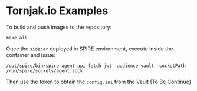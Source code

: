 # Tornjak.io Examples

To build and push images to the repository:
```console
make all
```

Once the `sidecar` deployed in SPIRE environment, execute inside the container
and issue:

```console
/opt/spire/bin/spire-agent api fetch jwt -audience vault -socketPath /run/spire/sockets/agent.sock
```
Then use the token to obtain the `config.ini` from the Vault
(To Be Continue)
